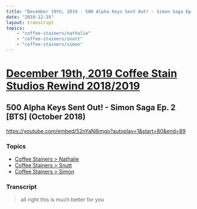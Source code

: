 ```yaml
---
title: "December 19th, 2019 - 500 Alpha Keys Sent Out! - Simon Saga Ep. 2 [BTS] (October 2018)"
date: "2019-12-19"
layout: transcript
topics: 
    - "coffee-stainers/nathalie"
    - "coffee-stainers/snutt"
    - "coffee-stainers/simon"
---
```

# [December 19th, 2019 Coffee Stain Studios Rewind 2018/2019](../2019-12-19.md)
## 500 Alpha Keys Sent Out! - Simon Saga Ep. 2 [BTS] (October 2018)
https://youtube.com/embed/52nYaN8imgo?autoplay=1&start=80&end=89
### Topics
* [Coffee Stainers > Nathalie](../topics/coffee-stainers/nathalie.md)
* [Coffee Stainers > Snutt](../topics/coffee-stainers/snutt.md)
* [Coffee Stainers > Simon](../topics/coffee-stainers/simon.md)

### Transcript

> all right this is much better for you
